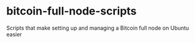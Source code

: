 # bitcoin-full-node-scripts
Scripts that make setting up and managing a Bitcoin full node on Ubuntu easier
